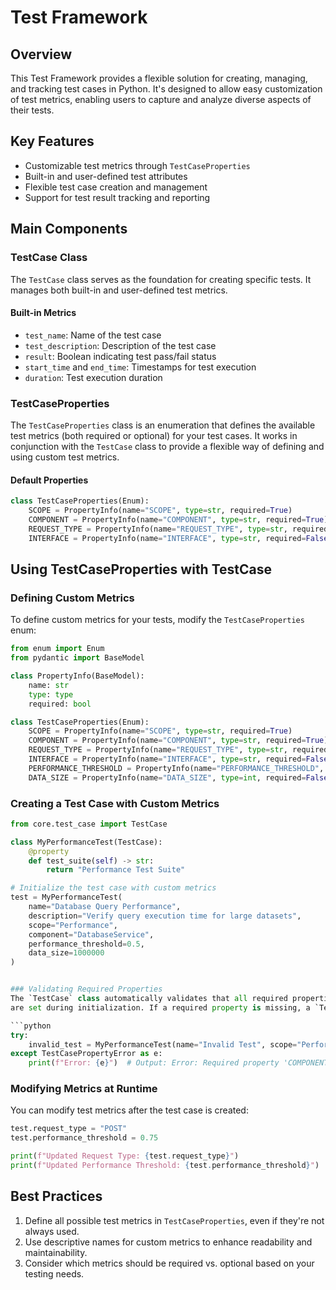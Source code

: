 # Test Framework

## Overview
This Test Framework provides a flexible solution for creating, managing, and tracking test cases in Python. 
It's designed to allow easy customization of test metrics, enabling users to capture and analyze diverse aspects of their tests.

## Key Features
- Customizable test metrics through `TestCaseProperties`
- Built-in and user-defined test attributes
- Flexible test case creation and management
- Support for test result tracking and reporting

## Main Components

### TestCase Class
The `TestCase` class serves as the foundation for creating specific tests. It manages both built-in and user-defined test metrics.

#### Built-in Metrics
- `test_name`: Name of the test case
- `test_description`: Description of the test case
- `result`: Boolean indicating test pass/fail status
- `start_time` and `end_time`: Timestamps for test execution
- `duration`: Test execution duration

### TestCaseProperties
The `TestCaseProperties` class is an enumeration that defines the available test metrics (both required or optional) 
for your test cases. It works in conjunction with the `TestCase` class to provide a flexible way of defining 
and using custom test metrics.

#### Default Properties
```python
class TestCaseProperties(Enum):
    SCOPE = PropertyInfo(name="SCOPE", type=str, required=True)
    COMPONENT = PropertyInfo(name="COMPONENT", type=str, required=True)
    REQUEST_TYPE = PropertyInfo(name="REQUEST_TYPE", type=str, required=False)
    INTERFACE = PropertyInfo(name="INTERFACE", type=str, required=False)
```

## Using TestCaseProperties with TestCase

### Defining Custom Metrics
To define custom metrics for your tests, modify the `TestCaseProperties` enum:

```python
from enum import Enum
from pydantic import BaseModel

class PropertyInfo(BaseModel):
    name: str
    type: type
    required: bool

class TestCaseProperties(Enum):
    SCOPE = PropertyInfo(name="SCOPE", type=str, required=True)
    COMPONENT = PropertyInfo(name="COMPONENT", type=str, required=True)
    REQUEST_TYPE = PropertyInfo(name="REQUEST_TYPE", type=str, required=False)
    INTERFACE = PropertyInfo(name="INTERFACE", type=str, required=False)
    PERFORMANCE_THRESHOLD = PropertyInfo(name="PERFORMANCE_THRESHOLD", type=float, required=False)
    DATA_SIZE = PropertyInfo(name="DATA_SIZE", type=int, required=False)
```

### Creating a Test Case with Custom Metrics

```python
from core.test_case import TestCase

class MyPerformanceTest(TestCase):
    @property
    def test_suite(self) -> str:
        return "Performance Test Suite"

# Initialize the test case with custom metrics
test = MyPerformanceTest(
    name="Database Query Performance",
    description="Verify query execution time for large datasets",
    scope="Performance",
    component="DatabaseService",
    performance_threshold=0.5,
    data_size=1000000
)


### Validating Required Properties
The `TestCase` class automatically validates that all required properties (as defined in `TestCaseProperties`) 
are set during initialization. If a required property is missing, a `TestCasePropertyError` will be raised:

```python
try:
    invalid_test = MyPerformanceTest(name="Invalid Test", scope="Performance")  # Missing required 'component'
except TestCasePropertyError as e:
    print(f"Error: {e}")  # Output: Error: Required property 'COMPONENT' is not set
```

### Modifying Metrics at Runtime
You can modify test metrics after the test case is created:

```python
test.request_type = "POST"
test.performance_threshold = 0.75

print(f"Updated Request Type: {test.request_type}")
print(f"Updated Performance Threshold: {test.performance_threshold}")
```

## Best Practices
1. Define all possible test metrics in `TestCaseProperties`, even if they're not always used.
2. Use descriptive names for custom metrics to enhance readability and maintainability.
3. Consider which metrics should be required vs. optional based on your testing needs.
